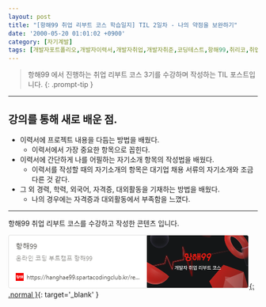 ```yaml
---
layout: post
title: "[항해99 취업 리부트 코스 학습일지] TIL 2일차 - 나의 약점을 보완하기"
date: '2000-05-20 01:01:02 +0900'
category: [자기계발]
tags: [개발자포트폴리오,개발자이력서,개발자취업,개발자취준,코딩테스트,항해99,취리코,취업리부트코스]
---
```


> 항해99 에서 진행하는 취업 리부트 코스 3기를 수강하며 작성하는 TIL 포스트입니다.
{: .prompt-tip }

---

## 강의를 통해 새로 배운 점.
- 이력서에 프로젝트 내용을 다듬는 방법을 배웠다.
    - 이력서에서 가장 중요한 항목으로 꼽힌다.
- 이력서에 간단하게 나를 어필하는 자기소개 항목의 작성법을 배웠다.
    - 이력서를 작성할 때의 자기소개의 항목은 대기업 채용 서류의 자기소개와 조금 다른 것 같다.
- 그 외 경력, 학력, 외국어, 자격증, 대외활동을 기재하는 방법을 배웠다.
    - 나의 경우에는 자격증과 대외활동에서 부족함을 느꼈다.
    
---

항해99 취업 리부트 코스를 수강하고 작성한 콘텐츠 입니다.

[![항해99 - 온라인 코딩 부트캠프 항해99](/assets/img/captures/1_hanghae99.png){: .normal }](https://hanghae99.spartacodingclub.kr/reboot){: target='_blank' }